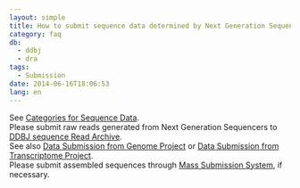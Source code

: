 ```yaml
---
layout: simple
title: How to submit sequence data determined by Next Generation Sequencers?
category: faq
db:
  - ddbj
  - dra
tags: 
  - Submission
date: 2014-06-16T18:06:53
lang: en
---
```


See [Categories for Sequence Data](/documents/data-categories-e.html).    
Please submit raw reads generated from Next Generation Sequencers to [DDBJ sequence Read Archive](/dra/index-e.html).    
See also [Data Submission from Genome Project](/ddbj/genome-e.html) or [Data Submission from Transcriptome Project](/ddbj/transcriptome-e.html).    
Please submit assembled sequences through [Mass Submission System](/ddbj/mss-e.html), if necessary. 